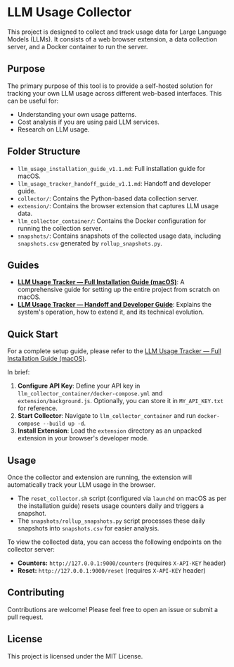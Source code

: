 # LLM Usage Collector

This project is designed to collect and track usage data for Large Language Models (LLMs). It consists of a web browser extension, a data collection server, and a Docker container to run the server.

## Purpose

The primary purpose of this tool is to provide a self-hosted solution for tracking your own LLM usage across different web-based interfaces. This can be useful for:

*   Understanding your own usage patterns.
*   Cost analysis if you are using paid LLM services.
*   Research on LLM usage.

## Folder Structure

*   `llm_usage_installation_guide_v1.1.md`: Full installation guide for macOS.
*   `llm_usage_tracker_handoff_guide_v1.1.md`: Handoff and developer guide.
*   `collector/`: Contains the Python-based data collection server.
*   `extension/`: Contains the browser extension that captures LLM usage data.
*   `llm_collector_container/`: Contains the Docker configuration for running the collection server.
*   `snapshots/`: Contains snapshots of the collected usage data, including `snapshots.csv` generated by `rollup_snapshots.py`.

## Guides

*   **[LLM Usage Tracker — Full Installation Guide (macOS)](llm_usage_installation_guide_v1.1.md)**: A comprehensive guide for setting up the entire project from scratch on macOS.
*   **[LLM Usage Tracker — Handoff and Developer Guide](llm_usage_tracker_handoff_guide_v1.1.md)**: Explains the system's operation, how to extend it, and its technical evolution.

## Quick Start

For a complete setup guide, please refer to the [LLM Usage Tracker — Full Installation Guide (macOS)](llm_usage_installation_guide_v1.1.md).

In brief:

1.  **Configure API Key**: Define your API key in `llm_collector_container/docker-compose.yml` and `extension/background.js`. Optionally, you can store it in `MY_API_KEY.txt` for reference.
2.  **Start Collector**: Navigate to `llm_collector_container` and run `docker-compose --build up -d`.
3.  **Install Extension**: Load the `extension` directory as an unpacked extension in your browser's developer mode.

## Usage

Once the collector and extension are running, the extension will automatically track your LLM usage in the browser.

*   The `reset_collector.sh` script (configured via `launchd` on macOS as per the installation guide) resets usage counters daily and triggers a snapshot.
*   The `snapshots/rollup_snapshots.py` script processes these daily snapshots into `snapshots.csv` for easier analysis.

To view the collected data, you can access the following endpoints on the collector server:

*   **Counters:** `http://127.0.0.1:9000/counters` (requires `X-API-KEY` header)
*   **Reset:** `http://127.0.0.1:9000/reset` (requires `X-API-KEY` header)

## Contributing

Contributions are welcome! Please feel free to open an issue or submit a pull request.

## License

This project is licensed under the MIT License.
